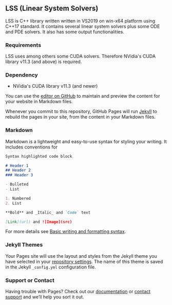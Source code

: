 ## LSS (Linear System Solvers)

LSS is C++ library written written in VS2019 on win-x64 platform using C++17 standard. It contains several linear system solvers plus some ODE and PDE solvers. 
It also has some output functionalities.

### Requirements

LSS uses among others some CUDA solvers. Therefore NVidia's CUDA library v11.3 (and above) is required.

### Dependency

* NVidia's CUDA library v11.3 (and newer)

You can use the [editor on GitHub](https://github.com/MichalSara99/lss/edit/gh-pages/index.md) to maintain and preview the content for your website in Markdown files.

Whenever you commit to this repository, GitHub Pages will run [Jekyll](https://jekyllrb.com/) to rebuild the pages in your site, from the content in your Markdown files.

### Markdown

Markdown is a lightweight and easy-to-use syntax for styling your writing. It includes conventions for

```markdown
Syntax highlighted code block

# Header 1
## Header 2
### Header 3

- Bulleted
- List

1. Numbered
2. List

**Bold** and _Italic_ and `Code` text

[Link](url) and ![Image](src)
```

For more details see [Basic writing and formatting syntax](https://docs.github.com/en/github/writing-on-github/getting-started-with-writing-and-formatting-on-github/basic-writing-and-formatting-syntax).

### Jekyll Themes

Your Pages site will use the layout and styles from the Jekyll theme you have selected in your [repository settings](https://github.com/MichalSara99/lss/settings/pages). The name of this theme is saved in the Jekyll `_config.yml` configuration file.

### Support or Contact

Having trouble with Pages? Check out our [documentation](https://docs.github.com/categories/github-pages-basics/) or [contact support](https://support.github.com/contact) and we’ll help you sort it out.
